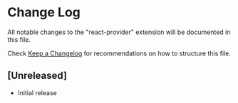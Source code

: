 # Change Log

All notable changes to the "react-provider" extension will be documented in this file.

Check [Keep a Changelog](http://keepachangelog.com/) for recommendations on how to structure this file.

## [Unreleased]

- Initial release